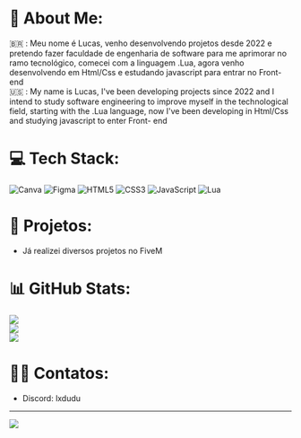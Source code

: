 # 🚀 About Me:
🇧🇷 : Meu nome é Lucas, venho desenvolvendo projetos desde 2022 e pretendo fazer faculdade de engenharia de software para me aprimorar no ramo tecnológico, comecei com a linguagem .Lua, agora venho desenvolvendo em Html/Css e estudando javascript para entrar no Front-end<br>🇺🇸 : My name is Lucas, I've been developing projects since 2022 and I intend to study software engineering to improve myself in the technological field, starting with the .Lua language, now I've been developing in Html/Css and studying javascript to enter Front- end


# 💻 Tech Stack:
![Canva](https://img.shields.io/badge/Canva-%2300C4CC.svg?style=for-the-badge&logo=Canva&logoColor=white) 	![Figma](https://img.shields.io/badge/figma-%23F24E1E.svg?style=for-the-badge&logo=figma&logoColor=white) ![HTML5](https://img.shields.io/badge/html5-%23E34F26.svg?style=for-the-badge&logo=html5&logoColor=white) ![CSS3](https://img.shields.io/badge/css3-%231572B6.svg?style=for-the-badge&logo=css3&logoColor=white) ![JavaScript](https://img.shields.io/badge/javascript-%23323330.svg?style=for-the-badge&logo=javascript&logoColor=%23F7DF1E) ![Lua](https://img.shields.io/badge/lua-%232C2D72.svg?style=for-the-badge&logo=lua&logoColor=white)

# 🚀 Projetos:
- Já realizei diversos projetos no FiveM

# 📊 GitHub Stats:
![](https://github-readme-stats.vercel.app/api?username=DuduDeveloper5&theme=dark&hide_border=false&include_all_commits=false&count_private=false)<br/>
![](https://github-readme-streak-stats.herokuapp.com/?user=DuduDeveloper5&theme=dark&hide_border=false)<br/>
![](https://github-readme-stats.vercel.app/api/top-langs/?username=DuduDeveloper5&theme=dark&hide_border=false&include_all_commits=false&count_private=false&layout=compact)

# 👨‍💻 Contatos:
- Discord: lxdudu
---
[![](https://visitcount.itsvg.in/api?id=DuduDeveloper5&icon=0&color=0)](https://visitcount.itsvg.in)

<!-- Proudly created with GPRM ( https://gprm.itsvg.in ) -->

